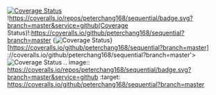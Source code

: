 [![Coverage Status](https://coveralls.io/repos/peterchang168/sequential/badge.svg?branch=master&service=github)](https://coveralls.io/github/peterchang168/sequential?branch=master)
!https://coveralls.io/repos/peterchang168/sequential/badge.svg?branch=master&service=github(Coverage Status)!:https://coveralls.io/github/peterchang168/sequential?branch=master
{<img src="https://coveralls.io/repos/peterchang168/sequential/badge.svg?branch=master&service=github" alt="Coverage Status" />}[https://coveralls.io/github/peterchang168/sequential?branch=master]
://coveralls.io/github/peterchang168/sequential?branch=master'><img src='https://coveralls.io/repos/peterchang168/sequential/badge.svg?branch=master&service=github' alt='Coverage Status' /></a>
.. image:: https://coveralls.io/repos/peterchang168/sequential/badge.svg?branch=master&service=github
  :target: https://coveralls.io/github/peterchang168/sequential?branch=master

